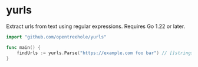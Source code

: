 # yurls

Extract urls from text using regular expressions. Requires Go 1.22 or later.

```go
import "github.com/opentreehole/yurls"

func main() {
	findUrls := yurls.Parse("https://example.com foo bar") // []string{"https://example.com"}
}
```

